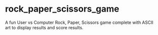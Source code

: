 # rock_paper_scissors_game
A fun User vs Computer Rock, Paper, Scissors game complete with ASCII art to display results and score results.
